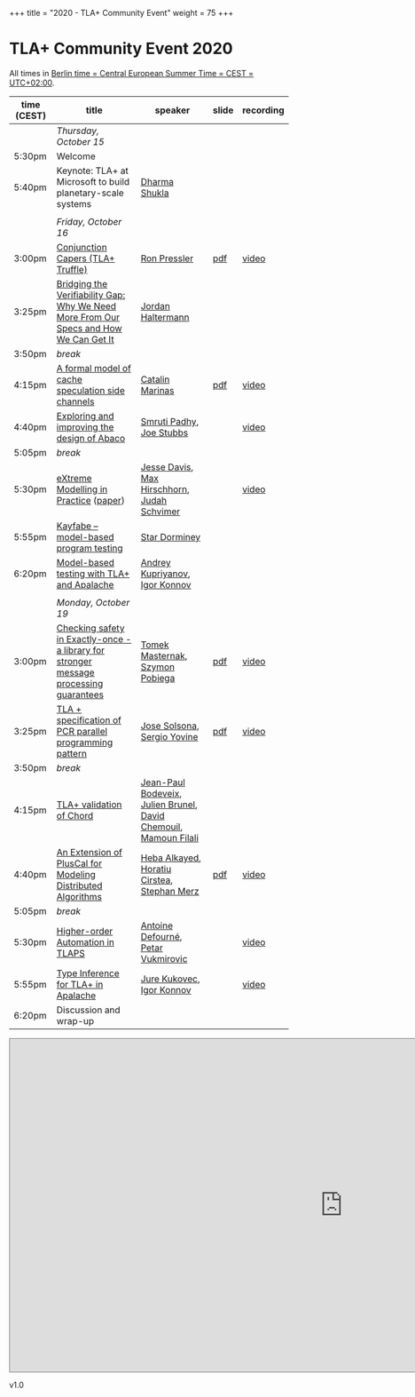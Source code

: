 +++
title = "2020 - TLA+ Community Event"
weight = 75
+++

# TLA+ Community Event 2020

All times in [Berlin time = Central European Summer Time = CEST = UTC+02:00](https://www.timeanddate.com/time/zones/cest).

time (CEST)  | title  | speaker | slide | recording |
------|--------|---------|--------|------------
 |  | *Thursday, October 15* |
5:30pm | Welcome |  |  |  |
5:40pm | Keynote: TLA+ at Microsoft to build planetary-scale systems | [Dharma Shukla](https://www.linkedin.com/in/dharmashukla/) |  |  |
 | |
 |  | *Friday, October 16* |
3:00pm | [Conjunction Capers (TLA+ Truffle)](/2020/04-Ron_Pressler-TLA+_Truffle_Composition_Capers.pdf) | [Ron Pressler](https://pron.github.io/) | [pdf](/2020/04-Ron_Pressler-TLA+_Truffle_Composition_Capers-Slides.pdf) | [video](https://youtu.be/TP3SY0EUV2A) |
3:25pm | [Bridging the Verifiability Gap: Why We Need More From Our Specs and How We Can Get It](/2020/13-Jordan_Halterman_Bridging_the_verifiability_gap.pdf) | [Jordan Haltermann](https://www.linkedin.com/in/jordanhalterman/) |  |  |
3:50pm | *break* | 
4:15pm | [A formal model of cache speculation side channels](/2020/01-Catalin_Marinas-A_Formal_Model_of_Cache_Speculation_Side-Channels.pdf) | [Catalin Marinas](https://www.linkedin.com/in/cmarinas/) | [pdf](/2020/01-Catalin_Marinas-A_Formal_Model_of_Cache_Speculation_Side-Channels-Slides.pdf)  | [video](https://youtu.be/Le1R9P5H9C4) |
4:40pm | [Exploring and improving the design of Abaco](/2020/12-Padhy_and_Stubbs-Exploring_and_Improving_Design_of_Abaco_with_TLA+.pdf) | [Smruti Padhy](https://www.tacc.utexas.edu/about/directory/smruti-padhy), [Joe Stubbs](https://www.tacc.utexas.edu/about/directory/joe-stubbs) |  | [video](https://youtu.be/8Ft_WKdv54g) |
5:05pm | *break* | 
5:30pm | [eXtreme Modelling in Practice](/2020/02-Davis_et_al-eXtreme_Modelling_in_Practice.pdf) ([paper](http://www.vldb.org/pvldb/vol13/p1346-davis.pdf)) | [Jesse Davis](https://www.linkedin.com/in/ajessejiryudavis/), [Max Hirschhorn](https://www.linkedin.com/in/maxhirschhorn/), [Judah Schvimer](https://www.linkedin.com/in/judahschvimer/) |  | [video](https://youtu.be/IIGzXX72weQ)  |
5:55pm | [Kayfabe – model-based program testing](/2020/11-Star_Dorminey-Kayfabe_Model_based_program_testing_with_TLC.pdf) | [Star Dorminey]() |  |  |
6:20pm | [Model-based testing with TLA+ and Apalache](/2020/09-Kuprianov_and_Konnov-Model-based_testing_with_TLA_+_and_Apalache.pdf) | [Andrey Kupriyanov](https://www.linkedin.com/in/andrey-kupriyanov-3b43247b/), [Igor Konnov](https://www.linkedin.com/in/igor-konnov-7683241/) |  |  |
 | |
 |  | *Monday, October 19* |
3:00pm | [Checking safety in Exactly-once - a library for stronger message processing guarantees](/2020/06-Masternak_and_Pobiega-Checking_safety_in_Exactly-once-a_library_for_stronger_message_processing_guarantees.pdf) | [Tomek Masternak](https://www.linkedin.com/in/tomek-masternak-9142602/), [Szymon Pobiega](https://www.linkedin.com/in/szymonpobiega/) | [pdf](/2020/06-Masternak_and_Pobiega-Checking_safety_in_Exactly-once-a_library_for_stronger_message_processing_guarantees-Slides.pdf) | [video](https://youtu.be/YIanOiiU2ZI) |
3:25pm | [TLA + specification of PCR parallel programming pattern](/2020/10-Yovine_and_Solsona-TLA_+_specification_of_PCR_parallel_programming_pattern.pdf) | [Jose Solsona](https://www.linkedin.com/in/josedusolsona/), [Sergio Yovine](https://docentes.ort.edu.uy/perfil.jsp?docenteId=19906) | [pdf](/2020/10-Yovine_and_Solsona-TLA_+_specification_of_PCR_parallel_programming_pattern-Slides.pdf) | [video](https://youtu.be/RVga90gniJo) |
3:50pm | *break* | 
4:15pm | [TLA+ validation of Chord](/2020/08-Mamoun_Filali_et_al-A_TLA+_validation_of_the_Chord_protocol.pdf) | [Jean-Paul Bodeveix](https://www.irit.fr/~Jean-Paul.Bodeveix/), [Julien Brunel](https://www.onera.fr/en/staff/julien-brunel), [David Chemouil](https://www.onera.fr/fr/staff/david-chemouil), [Mamoun Filali](https://www.irit.fr/~Mamoun.Filali/) |  |  |
4:40pm | [An Extension of PlusCal for Modeling Distributed Algorithms](/2020/03-Heba_AlKayed-An_Extension_of_PlusCal_for_Modeling_Distributed_Algorithms.pdf) | [Heba Alkayed](https://www.linkedin.com/in/heba-alkayed-5799b6121/), [Horatiu Cirstea](https://members.loria.fr/HCirstea/), [Stephan Merz](https://members.loria.fr/SMerz/) | [pdf](/2020/03-Heba_AlKayed-An_Extension_of_PlusCal_for_Modeling_Distributed_Algorithms-Slides.pdf) | [video](https://youtu.be/b9oAxycOUIA) |
5:05pm | *break* | 
5:30pm | [Higher-order Automation in TLAPS](/2020/05-Defourne_and_Vukmirovic-Higher-order_Automation_in_TLAPSs.pdf) | [Antoine Defourné](https://www.linkedin.com/in/antoine-defourné-90795b106/), [Petar Vukmirovic](https://research.vu.nl/en/persons/petar-vukmirovic) |  | [video](https://youtu.be/2D6gruDMwC4) |
5:55pm | [Type Inference for TLA+ in Apalache](/2020/07-Kukovec_and_Konnov-Type_Inference_for_TLA_+_in_Apalache.pdf) | [Jure Kukovec](https://informatics.tuwien.ac.at/people/jure-kukovec), [Igor Konnov](https://www.linkedin.com/in/igor-konnov-7683241/) |  | [video](https://youtu.be/hnp25hmCMN8)  |
6:20pm | Discussion and wrap-up |


<iframe src="https://calendar.google.com/calendar/embed?height=600&amp;wkst=1&amp;bgcolor=%23ffffff&amp;ctz=America%2FLos_Angeles&amp;src=cm9laDdubDZsajZsZWw1M2tyb2txcmtkY2dAZ3JvdXAuY2FsZW5kYXIuZ29vZ2xlLmNvbQ&amp;color=%23D50000" style="border:solid 1px #777" width="1200" height="600" frameborder="0" scrolling="no"></iframe>

v1.0